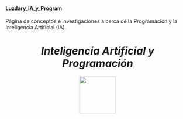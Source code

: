 #### Luzdary_IA_y_Program
Página de conceptos e investigaciones a cerca de la Programación y la Inteligencia Artificial (IA).



*<h1 align="center">Inteligencia Artificial y Programación</h1>*

<p align="center">
<img src="./Trabajo/Arbolito.jpg" height="100">
</p>


